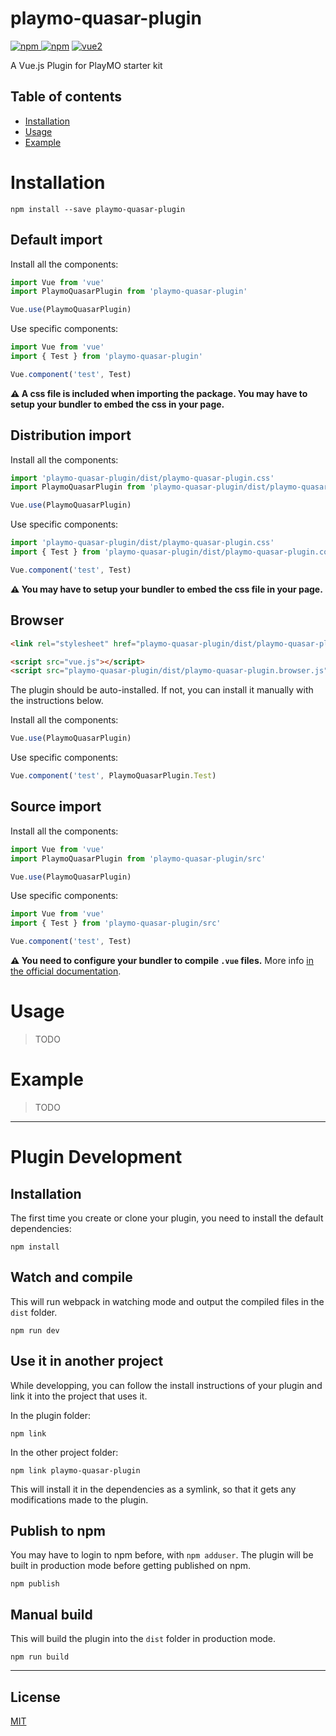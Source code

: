# playmo-quasar-plugin

[![npm](https://img.shields.io/npm/v/playmo-quasar-plugin.svg) ![npm](https://img.shields.io/npm/dm/playmo-quasar-plugin.svg)](https://www.npmjs.com/package/playmo-quasar-plugin)
[![vue2](https://img.shields.io/badge/vue-2.x-brightgreen.svg)](https://vuejs.org/)

A Vue.js Plugin for PlayMO starter kit

## Table of contents

- [Installation](#installation)
- [Usage](#usage)
- [Example](#example)

# Installation

```
npm install --save playmo-quasar-plugin
```

## Default import

Install all the components:

```javascript
import Vue from 'vue'
import PlaymoQuasarPlugin from 'playmo-quasar-plugin'

Vue.use(PlaymoQuasarPlugin)
```

Use specific components:

```javascript
import Vue from 'vue'
import { Test } from 'playmo-quasar-plugin'

Vue.component('test', Test)
```

**⚠️ A css file is included when importing the package. You may have to setup your bundler to embed the css in your page.**

## Distribution import

Install all the components:

```javascript
import 'playmo-quasar-plugin/dist/playmo-quasar-plugin.css'
import PlaymoQuasarPlugin from 'playmo-quasar-plugin/dist/playmo-quasar-plugin.common'

Vue.use(PlaymoQuasarPlugin)
```

Use specific components:

```javascript
import 'playmo-quasar-plugin/dist/playmo-quasar-plugin.css'
import { Test } from 'playmo-quasar-plugin/dist/playmo-quasar-plugin.common'

Vue.component('test', Test)
```

**⚠️ You may have to setup your bundler to embed the css file in your page.**

## Browser

```html
<link rel="stylesheet" href="playmo-quasar-plugin/dist/playmo-quasar-plugin.css"/>

<script src="vue.js"></script>
<script src="playmo-quasar-plugin/dist/playmo-quasar-plugin.browser.js"></script>
```

The plugin should be auto-installed. If not, you can install it manually with the instructions below.

Install all the components:

```javascript
Vue.use(PlaymoQuasarPlugin)
```

Use specific components:

```javascript
Vue.component('test', PlaymoQuasarPlugin.Test)
```

## Source import

Install all the components:

```javascript
import Vue from 'vue'
import PlaymoQuasarPlugin from 'playmo-quasar-plugin/src'

Vue.use(PlaymoQuasarPlugin)
```

Use specific components:

```javascript
import Vue from 'vue'
import { Test } from 'playmo-quasar-plugin/src'

Vue.component('test', Test)
```

**⚠️ You need to configure your bundler to compile `.vue` files.** More info [in the official documentation](https://vuejs.org/v2/guide/single-file-components.html).

# Usage

> TODO

# Example

> TODO

---

# Plugin Development

## Installation

The first time you create or clone your plugin, you need to install the default dependencies:

```
npm install
```

## Watch and compile

This will run webpack in watching mode and output the compiled files in the `dist` folder.

```
npm run dev
```

## Use it in another project

While developping, you can follow the install instructions of your plugin and link it into the project that uses it.

In the plugin folder:

```
npm link
```

In the other project folder:

```
npm link playmo-quasar-plugin
```

This will install it in the dependencies as a symlink, so that it gets any modifications made to the plugin.

## Publish to npm

You may have to login to npm before, with `npm adduser`. The plugin will be built in production mode before getting published on npm.

```
npm publish
```

## Manual build

This will build the plugin into the `dist` folder in production mode.

```
npm run build
```

---

## License

[MIT](http://opensource.org/licenses/MIT)
